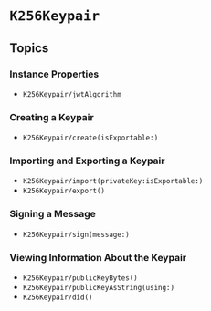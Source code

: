 # ``K256Keypair``

## Topics

### Instance Properties

- ``K256Keypair/jwtAlgorithm``

### Creating a Keypair

- ``K256Keypair/create(isExportable:)``

### Importing and Exporting a Keypair

- ``K256Keypair/import(privateKey:isExportable:)``
- ``K256Keypair/export()``

### Signing a Message

- ``K256Keypair/sign(message:)``

### Viewing Information About the Keypair

- ``K256Keypair/publicKeyBytes()``
- ``K256Keypair/publicKeyAsString(using:)``
- ``K256Keypair/did()``
